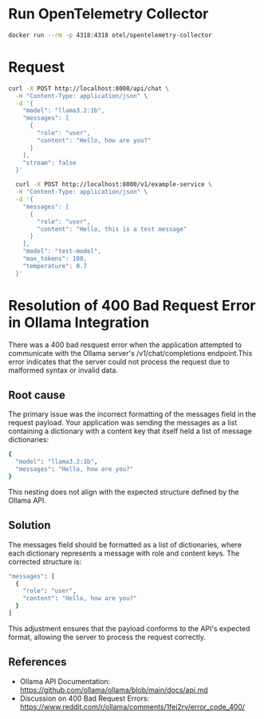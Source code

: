 # Run OpenTelemetry Collector

```sh
docker run --rm -p 4318:4318 otel/opentelemetry-collector
```

# Request

```sh
curl -X POST http://localhost:8008/api/chat \
  -H "Content-Type: application/json" \
  -d '{
    "model": "llama3.2:1b",
    "messages": [
      {
        "role": "user",
        "content": "Hello, how are you?"
      }
    ],
    "stream": false
  }'
```

```sh
  curl -X POST http://localhost:8000/v1/example-service \
  -H "Content-Type: application/json" \
  -d '{
    "messages": [
      {
        "role": "user",
        "content": "Hello, this is a test message"
      }
    ],
    "model": "test-model",
    "max_tokens": 100,
    "temperature": 0.7
  }'
```

# Resolution of 400 Bad Request Error in Ollama Integration

There was a 400 bad resquest error when the application attempted to communicate with the Ollama server's /v1/chat/completions endpoint.This error indicates that the server could not process the request due to malformed syntax or invalid data.

## Root cause

The primary issue was the incorrect formatting of the messages field in the request payload. Your application was sending the messages as a list containing a dictionary with a content key that itself held a list of message dictionaries:

```sh
{
  "model": "llama3.2:1b",
  "messages": "Hello, how are you?"
}
```

This nesting does not align with the expected structure defined by the Ollama API.

## Solution

The messages field should be formatted as a list of dictionaries, where each dictionary represents a message with role and content keys. The corrected structure is:

```sh
"messages": [
  {
    "role": "user",
    "content": "Hello, how are you?"
  }
]
```

This adjustment ensures that the payload conforms to the API's expected format, allowing the server to process the request correctly.

## References

- Ollama API Documentation: https://github.com/ollama/ollama/blob/main/docs/api.md
- Discussion on 400 Bad Request Errors: https://www.reddit.com/r/ollama/comments/1fej2rv/error_code_400/
